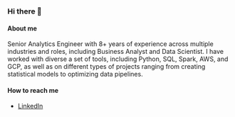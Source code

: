 ### Hi there 👋

#### About me
Senior Analytics Engineer with 8+ years of experience across multiple industries and roles, including Business Analyst and Data Scientist. 
I have worked with diverse a set of tools, including Python, SQL, Spark, AWS, and GCP, as well as on different types of projects ranging 
from creating statistical models to optimizing data pipelines.

#### How to reach me 
- [LinkedIn](https://linkedin.com/in/douglas-fg/)

<!---
douglkr/douglkr is a ✨ special ✨ repository because its `README.md` (this file) appears on your GitHub profile.
You can click the Preview link to take a look at your changes.
--->
